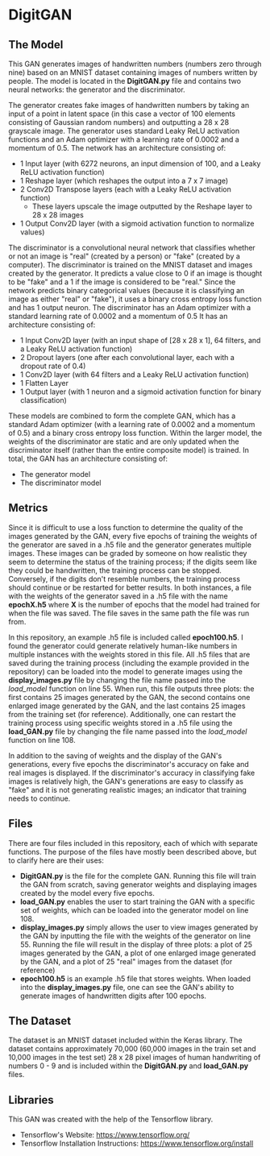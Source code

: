 # DigitGAN
## The Model
This GAN generates images of handwritten numbers (numbers zero through nine) based on an MNIST dataset containing images of numbers written by people. The model is located in the **DigitGAN.py** file and contains two neural networks: the generator and the discriminator. 

The generator creates fake images of handwritten numbers by taking an input of a point in latent space (in this case a vector of 100 elements consisting of Gaussian random numbers) and outputting a 28 x 28 grayscale image. The generator uses standard Leaky ReLU activation functions and an Adam optimizer with a learning rate of 0.0002 and a momentum of 0.5. The network has an architecture consisting of:
- 1 Input layer (with 6272 neurons, an input dimension of 100, and a Leaky ReLU activation function)
- 1 Reshape layer (which reshapes the output into a 7 x 7 image)
- 2 Conv2D Transpose layers (each with a Leaky ReLU activation function)
    - These layers upscale the image outputted by the Reshape layer to 28 x 28 images
- 1 Output Conv2D layer (with a sigmoid activation function to normalize values)

The discriminator is a convolutional neural network that classifies whether or not an image is "real" (created by a person) or "fake" (created by a computer). The discriminator is trained on the MNIST dataset and images created by the generator. It predicts a value close to 0 if an image is thought to be "fake" and a 1 if the image is considered to be "real." Since the network predicts binary categorical values (because it is classifying an image as either "real" or "fake"), it uses a binary cross entropy loss function and has 1 output neuron. The discriminator has an Adam optimizer with a standard learning rate of 0.0002 and a momentum of 0.5 It has an architecture consisting of:
- 1 Input Conv2D layer (with an input shape of [28 x 28 x 1], 64 filters, and a Leaky ReLU activation function)
- 2 Dropout layers (one after each convolutional layer, each with a dropout rate of 0.4)
- 1 Conv2D layer (with 64 filters and a Leaky ReLU activation function)
- 1 Flatten Layer
- 1 Output layer (with 1 neuron and a sigmoid activation function for binary classification)

These models are combined to form the complete GAN, which has a standard Adam optimizer (with a learning rate of 0.0002 and a momentum of 0.5) and a binary cross entropy loss function. Within the larger model, the weights of the discriminator are static and are only updated when the discriminator itself (rather than the entire composite model) is trained. In total, the GAN has an architecture consisting of:
- The generator model
- The discriminator model

## Metrics
Since it is difficult to use a loss function to determine the quality of the images generated by the GAN, every five epochs of training the weights of the generator are saved in a .h5 file and the generator generates multiple images. These images can be graded by someone on how realistic they seem to determine the status of the training process; if the digits seem like they could be handwritten, the training process can be stopped. Conversely, if the digits don't resemble numbers, the training process should continue or be restarted for better results. In both instances, a file  with the weights of the generator saved in a .h5 file with the name **epochX.h5** where **X** is the number of epochs that the model had trained for when the file was saved. The file saves in the same path the file was run from. 

In this repository, an example .h5 file is included called **epoch100.h5**. I found the generator could generate relatively human-like numbers in multiple instances with the weights stored in this file. All .h5 files that are saved during the training process (including the example provided in the repository) can be loaded into the model to generate images using the **display_images.py** file by changing the file name passed into the *load_model* function on line 55. When run, this file outputs three plots: the first contains 25 images generated by the GAN, the second contains one enlarged image generated by the GAN, and the last contains 25 images from the training set (for reference). Additionally, one can restart the training process using specific weights stored in a .h5 file using the **load_GAN.py** file by changing the file name passed into the *load_model* function on line 108.

In addition to the saving of weights and the display of the GAN's generations, every five epochs the discriminator's accuracy on fake and real images is displayed. If the discriminator's accuracy in classifying fake images is relatively high, the GAN's generations are easy to classify as "fake" and it is not generating realistic images; an indicator that training needs to continue.

## Files
There are four files included in this repository, each of which with separate functions. The purpose of the files have mostly been described above, but to clarify here are their uses:
- **DigitGAN.py** is the file for the complete GAN. Running this file will train the GAN from scratch, saving generator weights and displaying images created by the model every five epochs.
- **load_GAN.py** enables the user to start training the GAN with a specific set of weights, which can be loaded into the generator model on line 108.
- **display_images.py** simply allows the user to view images generated by the GAN by inputting the file with the weights of the generator on line 55. Running the file will result in the display of three plots: a plot of 25 images generated by the GAN, a plot of one enlarged image generated by the GAN, and a plot of 25 "real" images from the dataset (for reference)
- **epoch100.h5** is an example .h5 file that stores weights. When loaded into the **display_images.py** file, one can see the GAN's ability to generate images of handwritten digits after 100 epochs.

## The Dataset
The dataset is an MNIST dataset included within the Keras library. The dataset contains approximately 70,000 (60,000 images in the train set and 10,000 images in the test set) 28 x 28 pixel images of human handwriting of numbers 0 - 9 and is included within the **DigitGAN.py** and **load_GAN.py** files.

## Libraries
This GAN was created with the help of the Tensorflow library.
- Tensorflow's Website: https://www.tensorflow.org/
- Tensorflow Installation Instructions: https://www.tensorflow.org/install

